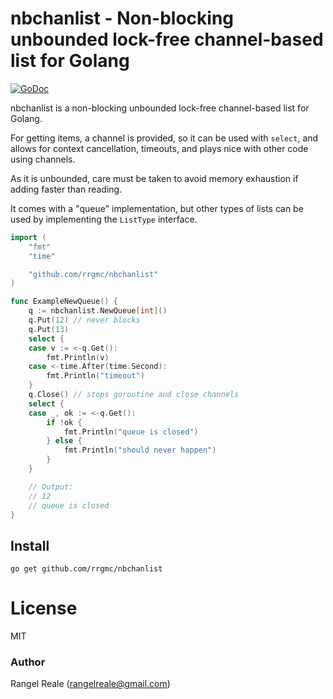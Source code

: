 # nbchanlist - Non-blocking unbounded lock-free channel-based list for Golang
[![GoDoc](https://godoc.org/github.com/rrgmc/nbchanlist?status.png)](https://godoc.org/github.com/rrgmc/nbchanlist)

nbchanlist is a non-blocking unbounded lock-free channel-based list for Golang.

For getting items, a channel is provided, so it can be used with `select`, and allows for context cancellation,
timeouts, and plays nice with other code using channels.

As it is unbounded, care must be taken to avoid memory exhaustion if adding faster than reading. 

It comes with a "queue" implementation, but other types of lists can be used by implementing the `ListType` interface.

```go
import (
    "fmt"
    "time"

    "github.com/rrgmc/nbchanlist"
)

func ExampleNewQueue() {
    q := nbchanlist.NewQueue[int]()
    q.Put(12) // never blocks
    q.Put(13)
    select {
    case v := <-q.Get():
        fmt.Println(v)
    case <-time.After(time.Second):
        fmt.Println("timeout")
    }
    q.Close() // stops goroutine and close channels
    select {
    case _, ok := <-q.Get():
        if !ok {
            fmt.Println("queue is closed")
        } else {
            fmt.Println("should never happen")
        }
    }

    // Output:
    // 12
    // queue is closed
}
```

## Install

```shell
go get github.com/rrgmc/nbchanlist
```

# License

MIT

### Author

Rangel Reale (rangelreale@gmail.com)
